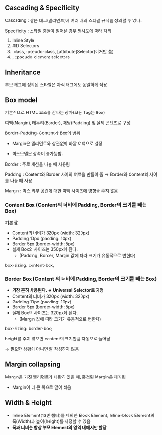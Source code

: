 ## Cascading & Specificity

Cascading : 같은 태그(엘리먼트)에 여러 개의 스타일 규칙을 정의할 수 있다.

Specificity : 스타일 충돌이 일어날 경우 명시도에 따라 처리

1. Inline Style
2. #ID Selectors
3. .class, :pseudo-class, [attribute]Selector(이거만 씀)
4. <tag>, ::pseudo-element selectors

## Inheritance

부모 태그에 정의된 스타일은 자식 태그에도 동일하게 적용

## Box model

기본적으로 HTML 요소를 감싸는 상자(모든 Tag는 Box)

여백(Margin), 테두리(Border), 패딩(Padding) 및 실제 콘텐츠로 구성

Border-Padding-Content가 Box의 범위

- Margin은 엘리먼트와 상관없이 바깥 여백으로 설정

- 박스모델은 상속이 불가능함.

Border : 주로 세션을 나눌 때 사용됨

Padding : Content와 Border 사이의 여백을 만들어 줌 → Border와 Content의 사이를 나눌 때 사용

Margin : 박스 외부 공간에 대한 여백 사이즈에 영향을 주지 않음

### Content Box (Content의 너비에 Padding, Border의 크기를 빼는 Box)

**기본 값**

- Content의 너비가 320px (width: 320px)
- Padding 10px (padding: 10px)
- Border 5px (border-width: 5px)
- 실제 Box의 사이즈는 350px이 된다.
    - (Padding, Border, Margin 값에 따라 크기가 유동적으로 변한다)

box-sizing: content-box;

### Border Box (Content 의 너비에 Padding,  Border의 크기를 빼는 Box)

- **가장 흔히 사용된다. → Universal Selector로 지정**
- Content의 너비가 320px (width: 320px)
- Padding 10px (padding: 10px)
- Border 5px (border-width: 5px)
- 실제 Box의 사이즈는 320px이 된다.
    - (Margin 값에 따라 크기가 유동적으로 변한다)

box-sizing: border-box;

height를 주지 않으면 content의 크기만큼 자동으로 늘어남

→ 필요한 상황이 아니면 잘 작성하지 않음

## Margin collapsing

Margin을 가진 엘리먼트가 나란히 있을 때, 중첩된 Margin은 제거됨

- Margin이 더 큰 쪽으로 덮어 씌움

## Width & Height

- Inline Element(13번 챕터)를 제외한 Block Element, Inline-block Element의 폭(Width)과 높이(height)를 지정할 수 있음
- **폭과 너비는 항상 부모 Element의 영역 내에서만 할당**
